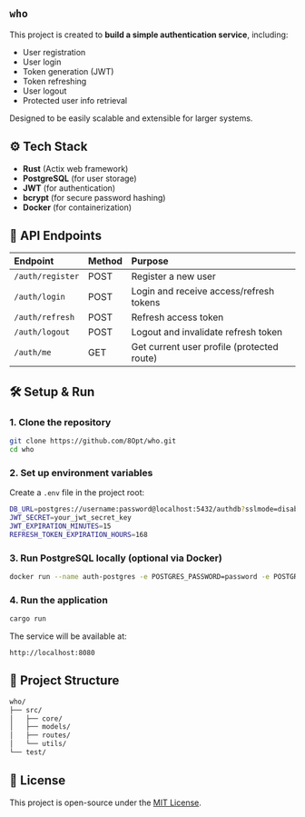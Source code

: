 ## `who`

This project is created to **build a simple authentication service**, including:

- User registration
- User login
- Token generation (JWT)
- Token refreshing
- User logout
- Protected user info retrieval

Designed to be easily scalable and extensible for larger systems.


## ⚙️ Tech Stack

- **Rust** (Actix web framework)
- **PostgreSQL** (for user storage)
- **JWT** (for authentication)
- **bcrypt** (for secure password hashing)
- **Docker** (for containerization)


## 🚀 API Endpoints

| Endpoint         | Method | Purpose                                    |
| :--------------- | :----- | :----------------------------------------- |
| `/auth/register` | POST   | Register a new user                        |
| `/auth/login`    | POST   | Login and receive access/refresh tokens    |
| `/auth/refresh`  | POST   | Refresh access token                       |
| `/auth/logout`   | POST   | Logout and invalidate refresh token        |
| `/auth/me`       | GET    | Get current user profile (protected route) |


## 🛠 Setup & Run

### 1. Clone the repository

```bash
git clone https://github.com/8Opt/who.git
cd who
```

### 2. Set up environment variables

Create a `.env` file in the project root:

```bash
DB_URL=postgres://username:password@localhost:5432/authdb?sslmode=disable
JWT_SECRET=your_jwt_secret_key
JWT_EXPIRATION_MINUTES=15
REFRESH_TOKEN_EXPIRATION_HOURS=168
```

### 3. Run PostgreSQL locally (optional via Docker)

```bash
docker run --name auth-postgres -e POSTGRES_PASSWORD=password -e POSTGRES_USER=username -e POSTGRES_DB=authdb -p 5432:5432 -d postgres
```

### 4. Run the application

```bash
cargo run
```

The service will be available at:  
```http
http://localhost:8080
```


## 🧩 Project Structure

```bash
who/
├── src/
│   ├── core/
│   ├── models/
│   ├── routes/
│   └── utils/
└── test/
```


## 📄 License

This project is open-source under the [MIT License](LICENSE).
